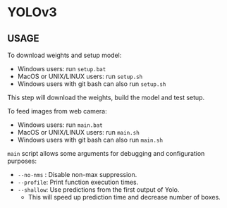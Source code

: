 # YOLOv3

## USAGE

To download weights and setup model:
  - Windows users: run `setup.bat`
  - MacOS or UNIX/LINUX users: run `setup.sh`
  - Windows users with git bash can also run `setup.sh`

This step will download the weights, build the model and test setup.

To feed images from web camera:
  - Windows users: run `main.bat`
  - MacOS or UNIX/LINUX users: run `main.sh`
  - Windows users with git bash can also run `main.sh`

`main` script allows some arguments for debugging and configuration purposes:
- `--no-nms` : Disable non-max suppression.
- `--profile`: Print function execution times.
- `--shallow`: Use predictions from the first output of Yolo.
  - This will speed up prediction time and decrease number of boxes.
